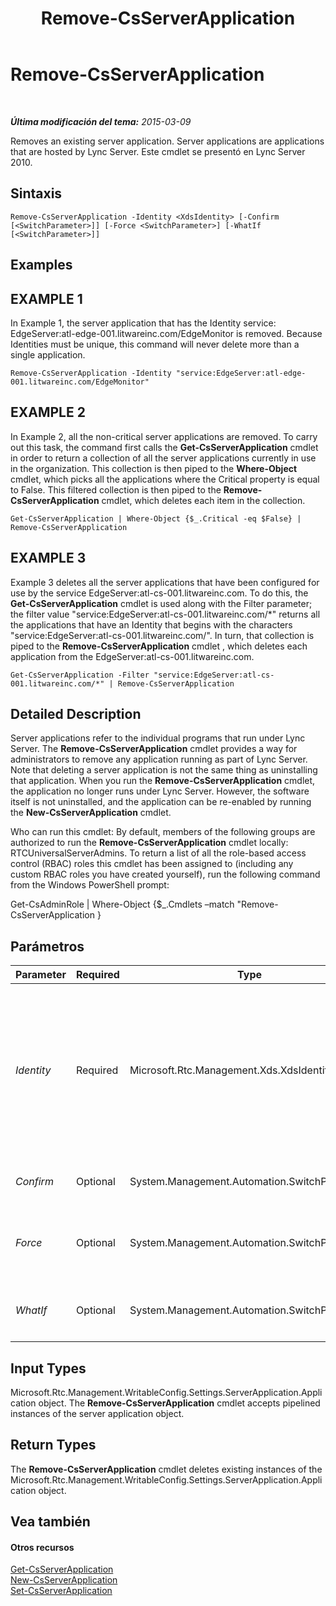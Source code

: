 ﻿---
title: Remove-CsServerApplication
TOCTitle: Remove-CsServerApplication
ms:assetid: 55325d8c-9c67-4e88-868d-ce62bc11322e
ms:mtpsurl: https://technet.microsoft.com/es-es/library/Gg398366(v=OCS.15)
ms:contentKeyID: 48275297
ms.date: 01/07/2017
mtps_version: v=OCS.15
ms.translationtype: HT
---

# Remove-CsServerApplication

 

_**Última modificación del tema:** 2015-03-09_

Removes an existing server application. Server applications are applications that are hosted by Lync Server. Este cmdlet se presentó en Lync Server 2010.

## Sintaxis

    Remove-CsServerApplication -Identity <XdsIdentity> [-Confirm [<SwitchParameter>]] [-Force <SwitchParameter>] [-WhatIf [<SwitchParameter>]]

## Examples

## EXAMPLE 1

In Example 1, the server application that has the Identity service: EdgeServer:atl-edge-001.litwareinc.com/EdgeMonitor is removed. Because Identities must be unique, this command will never delete more than a single application.

    Remove-CsServerApplication -Identity "service:EdgeServer:atl-edge-001.litwareinc.com/EdgeMonitor"

## EXAMPLE 2

In Example 2, all the non-critical server applications are removed. To carry out this task, the command first calls the **Get-CsServerApplication** cmdlet in order to return a collection of all the server applications currently in use in the organization. This collection is then piped to the **Where-Object** cmdlet, which picks all the applications where the Critical property is equal to False. This filtered collection is then piped to the **Remove-CsServerApplication** cmdlet, which deletes each item in the collection.

    Get-CsServerApplication | Where-Object {$_.Critical -eq $False} | Remove-CsServerApplication

## EXAMPLE 3

Example 3 deletes all the server applications that have been configured for use by the service EdgeServer:atl-cs-001.litwareinc.com. To do this, the **Get-CsServerApplication** cmdlet is used along with the Filter parameter; the filter value "service:EdgeServer:atl-cs-001.litwareinc.com/\*" returns all the applications that have an Identity that begins with the characters "service:EdgeServer:atl-cs-001.litwareinc.com/". In turn, that collection is piped to the **Remove-CsServerApplication** cmdlet , which deletes each application from the EdgeServer:atl-cs-001.litwareinc.com.

    Get-CsServerApplication -Filter "service:EdgeServer:atl-cs-001.litwareinc.com/*" | Remove-CsServerApplication

## Detailed Description

Server applications refer to the individual programs that run under Lync Server. The **Remove-CsServerApplication** cmdlet provides a way for administrators to remove any application running as part of Lync Server. Note that deleting a server application is not the same thing as uninstalling that application. When you run the **Remove-CsServerApplication** cmdlet, the application no longer runs under Lync Server. However, the software itself is not uninstalled, and the application can be re-enabled by running the **New-CsServerApplication** cmdlet.

Who can run this cmdlet: By default, members of the following groups are authorized to run the **Remove-CsServerApplication** cmdlet locally: RTCUniversalServerAdmins. To return a list of all the role-based access control (RBAC) roles this cmdlet has been assigned to (including any custom RBAC roles you have created yourself), run the following command from the Windows PowerShell prompt:

Get-CsAdminRole | Where-Object {$\_.Cmdlets –match "Remove-CsServerApplication }

## Parámetros


<table>
<colgroup>
<col style="width: 25%" />
<col style="width: 25%" />
<col style="width: 25%" />
<col style="width: 25%" />
</colgroup>
<thead>
<tr class="header">
<th>Parameter</th>
<th>Required</th>
<th>Type</th>
<th>Description</th>
</tr>
</thead>
<tbody>
<tr class="odd">
<td><p><em>Identity</em></p></td>
<td><p>Required</p></td>
<td><p>Microsoft.Rtc.Management.Xds.XdsIdentity</p></td>
<td><p>Unique identifier for the server application to be removed. Server application Identities are composed of the service where the application is hosted plus the application name. For example, the server application named QoEAgent might have an Identity similar to this: service:Registrar:atl-cs-001.litwareinc.com/QoEAgent.</p></td>
</tr>
<tr class="even">
<td><p><em>Confirm</em></p></td>
<td><p>Optional</p></td>
<td><p>System.Management.Automation.SwitchParameter</p></td>
<td><p>Se le pedirá confirmación antes de ejecutar el comando.</p></td>
</tr>
<tr class="odd">
<td><p><em>Force</em></p></td>
<td><p>Optional</p></td>
<td><p>System.Management.Automation.SwitchParameter</p></td>
<td><p>Suppresses the display of any non-fatal error message that might occur when running the command.</p></td>
</tr>
<tr class="even">
<td><p><em>WhatIf</em></p></td>
<td><p>Optional</p></td>
<td><p>System.Management.Automation.SwitchParameter</p></td>
<td><p>Describe qué sucedería si se ejecutara el comando sin ejecutarlo realmente.</p></td>
</tr>
</tbody>
</table>


## Input Types

Microsoft.Rtc.Management.WritableConfig.Settings.ServerApplication.Application object. The **Remove-CsServerApplication** cmdlet accepts pipelined instances of the server application object.

## Return Types

The **Remove-CsServerApplication** cmdlet deletes existing instances of the Microsoft.Rtc.Management.WritableConfig.Settings.ServerApplication.Application object.

## Vea también

#### Otros recursos

[Get-CsServerApplication](get-csserverapplication.md)  
[New-CsServerApplication](new-csserverapplication.md)  
[Set-CsServerApplication](set-csserverapplication.md)

